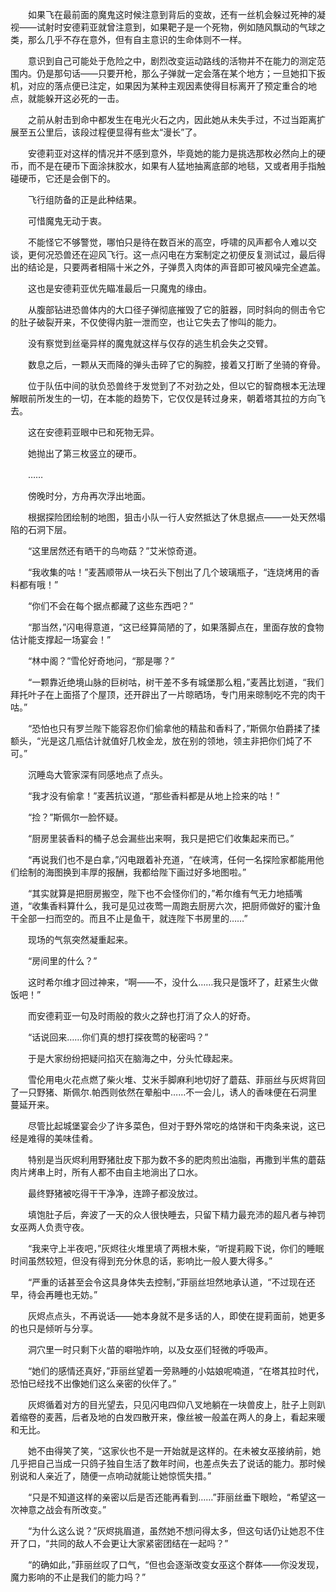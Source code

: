 　　如果飞在最前面的魔鬼这时候注意到背后的变故，还有一丝机会躲过死神的凝视——试射时安德莉亚就曾注意到，如果靶子是一个死物，例如随风飘动的气球之类，那么几乎不存在意外，但有自主意识的生命体则不一样。

　　意识到自己可能处于危险之中，剧烈改变运动路线的活物并不在能力的测定范围内。仍是那句话——只要开枪，那么子弹就一定会落在某个地方；一旦她扣下扳机，对应的落点便已注定，如果因为某种主观因素使得目标离开了预定重合的地点，就能躲开这必死的一击。

　　之前从射击到命中都发生在电光火石之内，因此她从未失手过，不过当距离扩展至五公里后，该段过程便显得有些太“漫长”了。

　　安德莉亚对这样的情况并不感到意外，毕竟她的能力是挑选那枚必然向上的硬币，而不是在硬币下面涂抹胶水，如果有人猛地抽离底部的地毯，又或者用手指触碰硬币，它还是会倒下的。

　　飞行组防备的正是此种结果。

　　可惜魔鬼无动于衷。

　　不能怪它不够警觉，哪怕只是待在数百米的高空，呼啸的风声都令人难以交谈，更何况恐兽还在迎风飞行。这一点闪电在方案制定之初便反复测试过，最后得出的结论是，只要两者相隔十米之外，子弹贯入肉体的声音即可被风噪完全遮盖。

　　这也是安德莉亚优先瞄准最后一只魔鬼的缘由。

　　从腹部钻进恐兽体内的大口径子弹彻底摧毁了它的脏器，同时斜向的侧击令它的肚子破裂开来，不仅使得内脏一泄而空，也让它失去了惨叫的能力。

　　没有察觉到丝毫异样的魔鬼就这样与仅存的逃生机会失之交臂。

　　数息之后，一颗从天而降的弹头击碎了它的胸腔，接着又打断了坐骑的脊骨。

　　位于队伍中间的驮负恐兽终于发觉到了不对劲之处，但以它的智商根本无法理解眼前所发生的一切，在本能的趋势下，它仅仅是转过身来，朝着塔其拉的方向飞去。

　　这在安德莉亚眼中已和死物无异。

　　她抛出了第三枚竖立的硬币。

　　……

　　傍晚时分，方舟再次浮出地面。

　　根据探险团绘制的地图，狙击小队一行人安然抵达了休息据点——一处天然塌陷的石洞下层。

　　“这里居然还有晒干的鸟吻菇？”艾米惊奇道。

　　“我收集的咕！”麦茜顺带从一块石头下刨出了几个玻璃瓶子，“连烧烤用的香料都有哦！”

　　“你们不会在每个据点都藏了这些东西吧？”

　　“那当然，”闪电得意道，“这已经算简陋的了，如果落脚点在，里面存放的食物估计能支撑起一场宴会！”

　　“林中阁？”雪伦好奇地问，“那是哪？”

　　“一颗靠近绝境山脉的巨树咕，树干差不多有城堡那么粗，”麦茜比划道，“我们拜托叶子在上面搭了个屋顶，还开辟出了一片晾晒场，专门用来晾制吃不完的肉干咕。”

　　“恐怕也只有罗兰陛下能容忍你们偷拿他的精盐和香料了，”斯佩尔伯爵揉了揉额头，“光是这几瓶估计就值好几枚金龙，放在别的领地，领主非把你们炖了不可。”

　　沉睡岛大管家深有同感地点了点头。

　　“我才没有偷拿！”麦茜抗议道，“那些香料都是从地上捡来的咕！”

　　“捡？”斯佩尔一脸怀疑。

　　“厨房里装香料的桶子总会漏些出来啊，我只是把它们收集起来而已。”

　　“再说我们也不是白拿，”闪电跟着补充道，“在峡湾，任何一名探险家都能用他们绘制的海图换到丰厚的报酬，我都给陛下画过好多地图啦。”

　　“其实就算是把厨房搬空，陛下也不会怪你们的，”希尔维有气无力地插嘴道，“收集香料算什么，我可是见过夜莺一周跑去厨房六次，把厨师做好的蜜汁鱼干全部一扫而空的。而且不止是鱼干，就连陛下书房里的……”

　　现场的气氛突然凝重起来。

　　“房间里的什么？”

　　这时希尔维才回过神来，“啊——不，没什么……我只是饿坏了，赶紧生火做饭吧！”

　　而安德莉亚一句及时雨般的救火之辞也打消了众人的好奇。

　　“话说回来……你们真的想打探夜莺的秘密吗？”

　　于是大家纷纷把疑问掐灭在脑海之中，分头忙碌起来。

　　雪伦用电火花点燃了柴火堆、艾米手脚麻利地切好了蘑菇、菲丽丝与灰烬背回了一只野猪、斯佩尔.帕西则依然在晕船中……不一会儿，诱人的香味便在石洞里蔓延开来。

　　尽管比起城堡宴会少了许多菜色，但对于野外常吃的烙饼和干肉条来说，这已经是难得的美味佳肴。

　　特别是当灰烬利用野猪肚皮下那为数不多的肥肉煎出油脂，再撒到半焦的蘑菇肉片烤串上时，所有人都不由自主地淌出了口水。

　　最终野猪被吃得干干净净，连蹄子都没放过。

　　填饱肚子后，奔波了一天的众人很快睡去，只留下精力最充沛的超凡者与神罚女巫两人负责守夜。

　　“我来守上半夜吧，”灰烬往火堆里填了两根木柴，“听提莉殿下说，你们的睡眠时间虽然较短，但没有得到充分休息的话，影响比一般人要大得多。”

　　“严重的话甚至会令这具身体失去控制，”菲丽丝坦然地承认道，“不过现在还早，待会再睡也无妨。”

　　灰烬点点头，不再说话——她本身就不是多话的人，即使在提莉面前，她更多的也只是倾听与分享。

　　洞穴里一时只剩下火苗的噼啪炸响，以及女巫们轻微的呼吸声。

　　“她们的感情还真好，”菲丽丝望着一旁熟睡的小姑娘呢喃道，“在塔其拉时代，恐怕已经找不出像她们这么亲密的伙伴了。”

　　灰烬循着对方的目光望去，只见闪电四仰八叉地躺在一块兽皮上，肚子上则趴着缩卷的麦茜，后者及地的白发四散开来，像丝被一般盖在两人的身上，看起来暖和无比。

　　她不由得笑了笑，“这家伙也不是一开始就是这样的。在未被女巫接纳前，她几乎把自己当成一只鸽子独自生活了数年时间，也差点失去了说话的能力。那时候别说和人亲近了，随便一点响动就能让她惊慌失措。”

　　“只是不知道这样的亲密以后是否还能再看到……”菲丽丝垂下眼睑，“希望这一次神意之战会有所改变。”

　　“为什么这么说？”灰烬挑眉道，虽然她不想问得太多，但这句话仍让她忍不住开了口，“共同的敌人不会更让大家紧密团结在一起吗？”

　　“的确如此，”菲丽丝叹了口气，“但也会逐渐改变女巫这个群体——你没发现，魔力影响的不止是我们的能力吗？”

